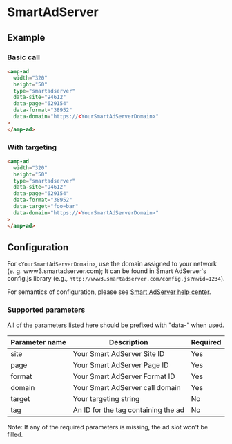 <!---
Copyright 2015 The AMP HTML Authors. All Rights Reserved.

Licensed under the Apache License, Version 2.0 (the "License");
you may not use this file except in compliance with the License.
You may obtain a copy of the License at

      http://www.apache.org/licenses/LICENSE-2.0

Unless required by applicable law or agreed to in writing, software
distributed under the License is distributed on an "AS-IS" BASIS,
WITHOUT WARRANTIES OR CONDITIONS OF ANY KIND, either express or implied.
See the License for the specific language governing permissions and
limitations under the License.
-->

# SmartAdServer

## Example

### Basic call

```html
<amp-ad
  width="320"
  height="50"
  type="smartadserver"
  data-site="94612"
  data-page="629154"
  data-format="38952"
  data-domain="https://<YourSmartAdServerDomain>"
>
</amp-ad>
```

### With targeting

```html
<amp-ad
  width="320"
  height="50"
  type="smartadserver"
  data-site="94612"
  data-page="629154"
  data-format="38952"
  data-target="foo=bar"
  data-domain="https://<YourSmartAdServerDomain>"
>
</amp-ad>
```

## Configuration

For `<YourSmartAdServerDomain>`, use the domain assigned to your network (e. g. www3.smartadserver.com); It can be found in Smart AdServer's config.js library (e.g., `http://www3.smartadserver.com/config.js?nwid=1234`).

For semantics of configuration, please see [Smart AdServer help center](http://help.smartadserver.com/).

### Supported parameters

All of the parameters listed here should be prefixed with "data-" when used.

| Parameter name | Description                         | Required |
| -------------- | ----------------------------------- | -------- |
| site           | Your Smart AdServer Site ID         | Yes      |
| page           | Your Smart AdServer Page ID         | Yes      |
| format         | Your Smart AdServer Format ID       | Yes      |
| domain         | Your Smart AdServer call domain     | Yes      |
| target         | Your targeting string               | No       |
| tag            | An ID for the tag containing the ad | No       |

Note: If any of the required parameters is missing, the ad slot won't be filled.
